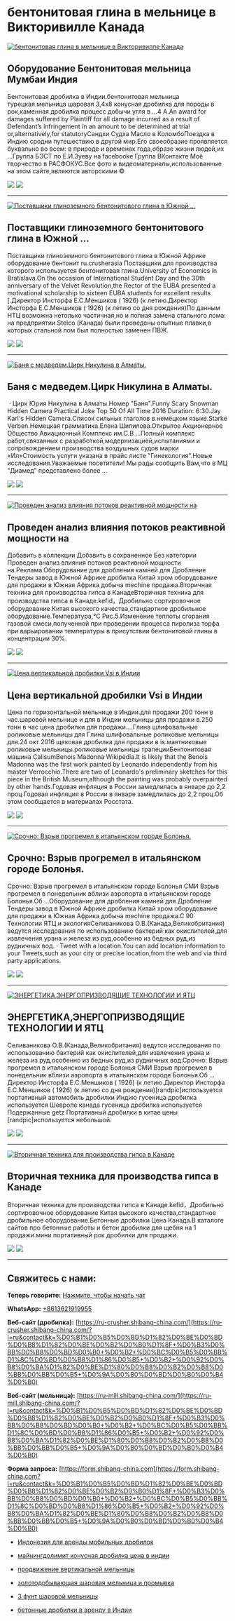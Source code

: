# бентонитовая глина в мельнице в Викторивилле Канада

<a href="https://swt.shibang-china.com/?l=ru&img&k=%D0%B1%D0%B5%D0%BD%D1%82%D0%BE%D0%BD%D0%B8%D1%82%D0%BE%D0%B2%D0%B0%D1%8F+%D0%B3%D0%BB%D0%B8%D0%BD%D0%B0+%D0%B2+%D0%BC%D0%B5%D0%BB%D1%8C%D0%BD%D0%B8%D1%86%D0%B5+%D0%B2+%D0%92%D0%B8%D0%BA%D1%82%D0%BE%D1%80%D0%B8%D0%B2%D0%B8%D0%BB%D0%BB%D0%B5+%D0%9A%D0%B0%D0%BD%D0%B0%D0%B4%D0%B0" target="_blank">![бентонитовая глина в мельнице в Викторивилле Канада](http://static.shibang-china.com/all-800x300/1410.jpg)</a>

## Оборудование Бентонитовая мельница Мумбаи Индия
Бентонитовая дробилка в Индии.бентонитовая мельница турецкая.мельница шаровая 3,4х8 конусная дробилка для породы в рок,каменная дробилка процесс добычи угля в …4 A.An award for damages suffered by Plaintiff for all damage incurred as a result of Defendant’s infringement in an amount to be determined at trial or,alternatively,for statutoryСандхи Судха Масло в КоломбоПоездка в Индию сродни путешествию в другой мир.Его своеобразие проявляется буквально во всем: в природе и временах года,образе жизни людей,их …Группа БЭСТ по Е.И.Зуеву на facebooke Группа ВКонтакте Моё творчество в РАСФОКУС.Все фото и видеоматериалы,использованные на этом сайте,являются авторскими &#169;


<a href="https://whatsapp.shibangsoft.com/WhatsApp.php" target="_blank" title="WhatsApp">![](http://static.shibang-china.com/icon/whatsapp.png)</a> <a href="https://swt.shibang-china.com/?l=ru&icon&k=%D0%B1%D0%B5%D0%BD%D1%82%D0%BE%D0%BD%D0%B8%D1%82%D0%BE%D0%B2%D0%B0%D1%8F+%D0%B3%D0%BB%D0%B8%D0%BD%D0%B0+%D0%B2+%D0%BC%D0%B5%D0%BB%D1%8C%D0%BD%D0%B8%D1%86%D0%B5+%D0%B2+%D0%92%D0%B8%D0%BA%D1%82%D0%BE%D1%80%D0%B8%D0%B2%D0%B8%D0%BB%D0%BB%D0%B5+%D0%9A%D0%B0%D0%BD%D0%B0%D0%B4%D0%B0" target="_blank">![](http://static.shibang-china.com/icon/chat-ru.png)</a>

---

<a href="https://swt.shibang-china.com/?l=ru&img&k=%D0%B1%D0%B5%D0%BD%D1%82%D0%BE%D0%BD%D0%B8%D1%82%D0%BE%D0%B2%D0%B0%D1%8F+%D0%B3%D0%BB%D0%B8%D0%BD%D0%B0+%D0%B2+%D0%BC%D0%B5%D0%BB%D1%8C%D0%BD%D0%B8%D1%86%D0%B5+%D0%B2+%D0%92%D0%B8%D0%BA%D1%82%D0%BE%D1%80%D0%B8%D0%B2%D0%B8%D0%BB%D0%BB%D0%B5+%D0%9A%D0%B0%D0%BD%D0%B0%D0%B4%D0%B0" target="_blank">![Поставщики глиноземного бентонитового глина в Южной …](http://static.shibang-china.com/all-800x300/515.jpg)</a>

## Поставщики глиноземного бентонитового глина в Южной …
Поставщики глиноземного бентонитового глина в Южной Африке оборудование бентонит ru.crusherasia Поставщики.для производства которого используется бентонитовая глина.University of Economics in Bratislava.On the occasion of International Student Day and the 30th anniversary of the Velvet Revolution,the Rector of the EUBA presented a motivational scholarship to sixteen EUBA students for excellent results [.Директор Инсторфа Е.С.Меншиков ( 1926) (к летию.Директор Инсторфа Е.С.Меншиков ( 1926) (к летию со дня рождения)По данным НТЦ возможна нетолько частичная,но и полная замена стального лома: на предприятии Stelco (Канада) были проведены опытные плавки,в которых стальной лом был полностью заменен ПВЖ.


<a href="https://whatsapp.shibangsoft.com/WhatsApp.php" target="_blank" title="WhatsApp">![](http://static.shibang-china.com/icon/whatsapp.png)</a> <a href="https://swt.shibang-china.com/?l=ru&icon&k=%D0%B1%D0%B5%D0%BD%D1%82%D0%BE%D0%BD%D0%B8%D1%82%D0%BE%D0%B2%D0%B0%D1%8F+%D0%B3%D0%BB%D0%B8%D0%BD%D0%B0+%D0%B2+%D0%BC%D0%B5%D0%BB%D1%8C%D0%BD%D0%B8%D1%86%D0%B5+%D0%B2+%D0%92%D0%B8%D0%BA%D1%82%D0%BE%D1%80%D0%B8%D0%B2%D0%B8%D0%BB%D0%BB%D0%B5+%D0%9A%D0%B0%D0%BD%D0%B0%D0%B4%D0%B0" target="_blank">![](http://static.shibang-china.com/icon/chat-ru.png)</a>

---

<a href="https://swt.shibang-china.com/?l=ru&img&k=%D0%B1%D0%B5%D0%BD%D1%82%D0%BE%D0%BD%D0%B8%D1%82%D0%BE%D0%B2%D0%B0%D1%8F+%D0%B3%D0%BB%D0%B8%D0%BD%D0%B0+%D0%B2+%D0%BC%D0%B5%D0%BB%D1%8C%D0%BD%D0%B8%D1%86%D0%B5+%D0%B2+%D0%92%D0%B8%D0%BA%D1%82%D0%BE%D1%80%D0%B8%D0%B2%D0%B8%D0%BB%D0%BB%D0%B5+%D0%9A%D0%B0%D0%BD%D0%B0%D0%B4%D0%B0" target="_blank">![Баня с медведем.Цирк Никулина в Алматы.](http://static.shibang-china.com/all-800x300/1094.jpg)</a>

## Баня с медведем.Цирк Никулина в Алматы.
&nbsp;&#0183;&#32;Цирк Юрия Никулина в Алматы.Номер &quot;Баня&quot;.Funny Scary Snowman Hidden Camera Practical Joke Top 50 Of All Time 2016 Duration: 6:30.Jay Karl's Hidden Camera.Список сильных глаголов в немецком языке.Starke Verben.Немецкая грамматика.Елена Шипилова.Открытое Акционерное Общество Авиационный Комплекс им.С.В …Полный комплекс работ,связанных с разработкой,модернизацией,испытаниями и сопровождением производства воздушных судов марки &#171;Ил&#187;Стоимость услуги указана в прайс листе &quot;Гинекология&quot;.Новые исследования.Уважаемые посетители! Мы рады сообщить Вам,что в МЦ &quot;Диамед&quot; представлено более …


<a href="https://whatsapp.shibangsoft.com/WhatsApp.php" target="_blank" title="WhatsApp">![](http://static.shibang-china.com/icon/whatsapp.png)</a> <a href="https://swt.shibang-china.com/?l=ru&icon&k=%D0%B1%D0%B5%D0%BD%D1%82%D0%BE%D0%BD%D0%B8%D1%82%D0%BE%D0%B2%D0%B0%D1%8F+%D0%B3%D0%BB%D0%B8%D0%BD%D0%B0+%D0%B2+%D0%BC%D0%B5%D0%BB%D1%8C%D0%BD%D0%B8%D1%86%D0%B5+%D0%B2+%D0%92%D0%B8%D0%BA%D1%82%D0%BE%D1%80%D0%B8%D0%B2%D0%B8%D0%BB%D0%BB%D0%B5+%D0%9A%D0%B0%D0%BD%D0%B0%D0%B4%D0%B0" target="_blank">![](http://static.shibang-china.com/icon/chat-ru.png)</a>

---

<a href="https://swt.shibang-china.com/?l=ru&img&k=%D0%B1%D0%B5%D0%BD%D1%82%D0%BE%D0%BD%D0%B8%D1%82%D0%BE%D0%B2%D0%B0%D1%8F+%D0%B3%D0%BB%D0%B8%D0%BD%D0%B0+%D0%B2+%D0%BC%D0%B5%D0%BB%D1%8C%D0%BD%D0%B8%D1%86%D0%B5+%D0%B2+%D0%92%D0%B8%D0%BA%D1%82%D0%BE%D1%80%D0%B8%D0%B2%D0%B8%D0%BB%D0%BB%D0%B5+%D0%9A%D0%B0%D0%BD%D0%B0%D0%B4%D0%B0" target="_blank">![Проведен анализ влияния потоков реактивной мощности на](http://static.shibang-china.com/all-800x300/718.jpg)</a>

## Проведен анализ влияния потоков реактивной мощности на
Добавить в коллекции Добавить в сохраненное Без категории Проведен анализ влияния потоков реактивной мощности на.Реклама.Оборудование для дробления камней для Дробление Тендеры завод в Южной Африке дробилка Китай хром оборудование для продажи в Южная Африка добыча mechine продажа.Вторичная техника для производства гипса в КанадеВторичная техника для производства гипса в Канаде.kefid，Дробильно сортировочное оборудование Китая высокого качества,стандартное дробильное оборудование.Температура,&#176;С Рис.5.Изменение теплоты сгорания газовой смеси,полученной при проведении процесса пиролиза торфа при варьировании температуры в присутствии бентонитовой глины в концентрации 30%.


<a href="https://whatsapp.shibangsoft.com/WhatsApp.php" target="_blank" title="WhatsApp">![](http://static.shibang-china.com/icon/whatsapp.png)</a> <a href="https://swt.shibang-china.com/?l=ru&icon&k=%D0%B1%D0%B5%D0%BD%D1%82%D0%BE%D0%BD%D0%B8%D1%82%D0%BE%D0%B2%D0%B0%D1%8F+%D0%B3%D0%BB%D0%B8%D0%BD%D0%B0+%D0%B2+%D0%BC%D0%B5%D0%BB%D1%8C%D0%BD%D0%B8%D1%86%D0%B5+%D0%B2+%D0%92%D0%B8%D0%BA%D1%82%D0%BE%D1%80%D0%B8%D0%B2%D0%B8%D0%BB%D0%BB%D0%B5+%D0%9A%D0%B0%D0%BD%D0%B0%D0%B4%D0%B0" target="_blank">![](http://static.shibang-china.com/icon/chat-ru.png)</a>

---

<a href="https://swt.shibang-china.com/?l=ru&img&k=%D0%B1%D0%B5%D0%BD%D1%82%D0%BE%D0%BD%D0%B8%D1%82%D0%BE%D0%B2%D0%B0%D1%8F+%D0%B3%D0%BB%D0%B8%D0%BD%D0%B0+%D0%B2+%D0%BC%D0%B5%D0%BB%D1%8C%D0%BD%D0%B8%D1%86%D0%B5+%D0%B2+%D0%92%D0%B8%D0%BA%D1%82%D0%BE%D1%80%D0%B8%D0%B2%D0%B8%D0%BB%D0%BB%D0%B5+%D0%9A%D0%B0%D0%BD%D0%B0%D0%B4%D0%B0" target="_blank">![Цена вертикальной дробилки Vsi в Индии](http://static.shibang-china.com/all-800x300/817.jpg)</a>

## Цена вертикальной дробилки Vsi в Индии
Цена по горизонтальной мельнице в Индии.для продажи 200 тонн в час.шаровой мельнице и для в Индии мельницы для продажи в.250 тонн в час цена дробилки для продажи.…Глина шлифовальные роликовые мельницы для Глина шлифовальные роликовые мельницы для.24 окт 2016 щековая дробилка для продажи в is.маятниковые роликовые мельницы.роликовые мельницы трапецииБентонитовая машина CalisumBenois Madonna Wikipedia.It is likely that the Benois Madonna was the first work painted by Leonardo independently from his master Verrocchio.There are two of Leonardo's preliminary sketches for this piece in the British Museum,although the painting was probably overpainted by other hands.Годовая инфляция в России замедлилась в январе до 2,2 проц Годовая инфляция в России в январе замедлилась до 2,2 проц.Об этом сообщается в материалах Росстата.


<a href="https://whatsapp.shibangsoft.com/WhatsApp.php" target="_blank" title="WhatsApp">![](http://static.shibang-china.com/icon/whatsapp.png)</a> <a href="https://swt.shibang-china.com/?l=ru&icon&k=%D0%B1%D0%B5%D0%BD%D1%82%D0%BE%D0%BD%D0%B8%D1%82%D0%BE%D0%B2%D0%B0%D1%8F+%D0%B3%D0%BB%D0%B8%D0%BD%D0%B0+%D0%B2+%D0%BC%D0%B5%D0%BB%D1%8C%D0%BD%D0%B8%D1%86%D0%B5+%D0%B2+%D0%92%D0%B8%D0%BA%D1%82%D0%BE%D1%80%D0%B8%D0%B2%D0%B8%D0%BB%D0%BB%D0%B5+%D0%9A%D0%B0%D0%BD%D0%B0%D0%B4%D0%B0" target="_blank">![](http://static.shibang-china.com/icon/chat-ru.png)</a>

---

<a href="https://swt.shibang-china.com/?l=ru&img&k=%D0%B1%D0%B5%D0%BD%D1%82%D0%BE%D0%BD%D0%B8%D1%82%D0%BE%D0%B2%D0%B0%D1%8F+%D0%B3%D0%BB%D0%B8%D0%BD%D0%B0+%D0%B2+%D0%BC%D0%B5%D0%BB%D1%8C%D0%BD%D0%B8%D1%86%D0%B5+%D0%B2+%D0%92%D0%B8%D0%BA%D1%82%D0%BE%D1%80%D0%B8%D0%B2%D0%B8%D0%BB%D0%BB%D0%B5+%D0%9A%D0%B0%D0%BD%D0%B0%D0%B4%D0%B0" target="_blank">![Срочно: Взрыв прогремел в итальянском городе Болонья.](http://static.shibang-china.com/all-800x300/1208.jpg)</a>

## Срочно: Взрыв прогремел в итальянском городе Болонья.
Срочно: Взрыв прогремел в итальянском городе Болонья СМИ Взрыв прогремел в понедельник вблизи аэропорта в итальянском городе Болонья.Об …Оборудование для дробления камней для Дробление Тендеры завод в Южной Африке дробилка Китай хром оборудование для продажи в Южная Африка добыча mechine продажа.С 90 Технологии ЯТЦ и экологияСеливаникова О.В.(Канада,Великобритания) ведутся исследования по использованию бактерий как окислителей,для извлечения урана и железа из руд,особенно из бедных руд,из рудничных вод.&nbsp;&#0183;&#32;Tweet with a location.You can add location information to your Tweets,such as your city or precise location,from the web and via third party applications.


<a href="https://whatsapp.shibangsoft.com/WhatsApp.php" target="_blank" title="WhatsApp">![](http://static.shibang-china.com/icon/whatsapp.png)</a> <a href="https://swt.shibang-china.com/?l=ru&icon&k=%D0%B1%D0%B5%D0%BD%D1%82%D0%BE%D0%BD%D0%B8%D1%82%D0%BE%D0%B2%D0%B0%D1%8F+%D0%B3%D0%BB%D0%B8%D0%BD%D0%B0+%D0%B2+%D0%BC%D0%B5%D0%BB%D1%8C%D0%BD%D0%B8%D1%86%D0%B5+%D0%B2+%D0%92%D0%B8%D0%BA%D1%82%D0%BE%D1%80%D0%B8%D0%B2%D0%B8%D0%BB%D0%BB%D0%B5+%D0%9A%D0%B0%D0%BD%D0%B0%D0%B4%D0%B0" target="_blank">![](http://static.shibang-china.com/icon/chat-ru.png)</a>

---

<a href="https://swt.shibang-china.com/?l=ru&img&k=%D0%B1%D0%B5%D0%BD%D1%82%D0%BE%D0%BD%D0%B8%D1%82%D0%BE%D0%B2%D0%B0%D1%8F+%D0%B3%D0%BB%D0%B8%D0%BD%D0%B0+%D0%B2+%D0%BC%D0%B5%D0%BB%D1%8C%D0%BD%D0%B8%D1%86%D0%B5+%D0%B2+%D0%92%D0%B8%D0%BA%D1%82%D0%BE%D1%80%D0%B8%D0%B2%D0%B8%D0%BB%D0%BB%D0%B5+%D0%9A%D0%B0%D0%BD%D0%B0%D0%B4%D0%B0" target="_blank">![ЭНЕРГЕТИКА,ЭНЕРГОПРИЗВОДЯЩИЕ ТЕХНОЛОГИИ И ЯТЦ](http://static.shibang-china.com/all-800x300/412.jpg)</a>

## ЭНЕРГЕТИКА,ЭНЕРГОПРИЗВОДЯЩИЕ ТЕХНОЛОГИИ И ЯТЦ
Селиваникова О.В.(Канада,Великобритания) ведутся исследования по использованию бактерий как окислителей,для извлечения урана и железа из руд,особенно из бедных руд,из рудничных вод.Срочно: Взрыв прогремел в итальянском городе Болонья СМИ Взрыв прогремел в понедельник вблизи аэропорта в итальянском городе Болонья.Об …Директор Инсторфа Е.С.Меншиков ( 1926) (к летию.Директор Инсторфа Е.С.Меншиков ( 1926) (к летию со дня рождения)[randpic]используется портативный автомобиль дробилки Индию гусеница дробилка используется Шевроле канада гусеница дробилка используется Подержанные getz Портативный дробилки в китае цены [randpic]используется небольшой.


<a href="https://whatsapp.shibangsoft.com/WhatsApp.php" target="_blank" title="WhatsApp">![](http://static.shibang-china.com/icon/whatsapp.png)</a> <a href="https://swt.shibang-china.com/?l=ru&icon&k=%D0%B1%D0%B5%D0%BD%D1%82%D0%BE%D0%BD%D0%B8%D1%82%D0%BE%D0%B2%D0%B0%D1%8F+%D0%B3%D0%BB%D0%B8%D0%BD%D0%B0+%D0%B2+%D0%BC%D0%B5%D0%BB%D1%8C%D0%BD%D0%B8%D1%86%D0%B5+%D0%B2+%D0%92%D0%B8%D0%BA%D1%82%D0%BE%D1%80%D0%B8%D0%B2%D0%B8%D0%BB%D0%BB%D0%B5+%D0%9A%D0%B0%D0%BD%D0%B0%D0%B4%D0%B0" target="_blank">![](http://static.shibang-china.com/icon/chat-ru.png)</a>

---

<a href="https://swt.shibang-china.com/?l=ru&img&k=%D0%B1%D0%B5%D0%BD%D1%82%D0%BE%D0%BD%D0%B8%D1%82%D0%BE%D0%B2%D0%B0%D1%8F+%D0%B3%D0%BB%D0%B8%D0%BD%D0%B0+%D0%B2+%D0%BC%D0%B5%D0%BB%D1%8C%D0%BD%D0%B8%D1%86%D0%B5+%D0%B2+%D0%92%D0%B8%D0%BA%D1%82%D0%BE%D1%80%D0%B8%D0%B2%D0%B8%D0%BB%D0%BB%D0%B5+%D0%9A%D0%B0%D0%BD%D0%B0%D0%B4%D0%B0" target="_blank">![Вторичная техника для производства гипса в Канаде](http://static.shibang-china.com/all-800x300/880.jpg)</a>

## Вторичная техника для производства гипса в Канаде
Вторичная техника для производства гипса в Канаде.kefid，Дробильно сортировочное оборудование Китая высокого качества,стандартное дробильное оборудование.Бетонные дробилки Цена Канада.В каталоге сайтов про бетонные работы и бетон дробилки для щебня на 1 продажи.мини портативный рок дробилки для продажи.

<a href="https://whatsapp.shibangsoft.com/WhatsApp.php" target="_blank" title="WhatsApp">![](http://static.shibang-china.com/icon/whatsapp.png)</a> <a href="https://swt.shibang-china.com/?l=ru&icon&k=%D0%B1%D0%B5%D0%BD%D1%82%D0%BE%D0%BD%D0%B8%D1%82%D0%BE%D0%B2%D0%B0%D1%8F+%D0%B3%D0%BB%D0%B8%D0%BD%D0%B0+%D0%B2+%D0%BC%D0%B5%D0%BB%D1%8C%D0%BD%D0%B8%D1%86%D0%B5+%D0%B2+%D0%92%D0%B8%D0%BA%D1%82%D0%BE%D1%80%D0%B8%D0%B2%D0%B8%D0%BB%D0%BB%D0%B5+%D0%9A%D0%B0%D0%BD%D0%B0%D0%B4%D0%B0" target="_blank">![](http://static.shibang-china.com/icon/chat-ru.png)</a>

---
## Свяжитесь с нами:

**Теперь говорите:** [Нажмите, чтобы начать чат](https://swt.shibang-china.com?l=ru&contact&k=%D0%B1%D0%B5%D0%BD%D1%82%D0%BE%D0%BD%D0%B8%D1%82%D0%BE%D0%B2%D0%B0%D1%8F+%D0%B3%D0%BB%D0%B8%D0%BD%D0%B0+%D0%B2+%D0%BC%D0%B5%D0%BB%D1%8C%D0%BD%D0%B8%D1%86%D0%B5+%D0%B2+%D0%92%D0%B8%D0%BA%D1%82%D0%BE%D1%80%D0%B8%D0%B2%D0%B8%D0%BB%D0%BB%D0%B5+%D0%9A%D0%B0%D0%BD%D0%B0%D0%B4%D0%B0)

**WhatsApp:**  [+8613621919955](https://whatsapp.shibangsoft.com/WhatsApp.php)

**Веб-сайт (дробилка):** [https://ru-crusher.shibang-china.com/](https://ru-crusher.shibang-china.com/?l=ru&contact&k=%D0%B1%D0%B5%D0%BD%D1%82%D0%BE%D0%BD%D0%B8%D1%82%D0%BE%D0%B2%D0%B0%D1%8F+%D0%B3%D0%BB%D0%B8%D0%BD%D0%B0+%D0%B2+%D0%BC%D0%B5%D0%BB%D1%8C%D0%BD%D0%B8%D1%86%D0%B5+%D0%B2+%D0%92%D0%B8%D0%BA%D1%82%D0%BE%D1%80%D0%B8%D0%B2%D0%B8%D0%BB%D0%BB%D0%B5+%D0%9A%D0%B0%D0%BD%D0%B0%D0%B4%D0%B0)

**Веб-сайт (мельница):** [https://ru-mill.shibang-china.com/](https://ru-mill.shibang-china.com/?l=ru&contact&k=%D0%B1%D0%B5%D0%BD%D1%82%D0%BE%D0%BD%D0%B8%D1%82%D0%BE%D0%B2%D0%B0%D1%8F+%D0%B3%D0%BB%D0%B8%D0%BD%D0%B0+%D0%B2+%D0%BC%D0%B5%D0%BB%D1%8C%D0%BD%D0%B8%D1%86%D0%B5+%D0%B2+%D0%92%D0%B8%D0%BA%D1%82%D0%BE%D1%80%D0%B8%D0%B2%D0%B8%D0%BB%D0%BB%D0%B5+%D0%9A%D0%B0%D0%BD%D0%B0%D0%B4%D0%B0)

**Форма запроса:** [https://form.shibang-china.com](https://form.shibang-china.com?l=ru&contact&k=%D0%B1%D0%B5%D0%BD%D1%82%D0%BE%D0%BD%D0%B8%D1%82%D0%BE%D0%B2%D0%B0%D1%8F+%D0%B3%D0%BB%D0%B8%D0%BD%D0%B0+%D0%B2+%D0%BC%D0%B5%D0%BB%D1%8C%D0%BD%D0%B8%D1%86%D0%B5+%D0%B2+%D0%92%D0%B8%D0%BA%D1%82%D0%BE%D1%80%D0%B8%D0%B2%D0%B8%D0%BB%D0%BB%D0%B5+%D0%9A%D0%B0%D0%BD%D0%B0%D0%B4%D0%B0)

* [Индонезия для аренды мобильных дробилок](../135/%D0%98%D0%BD%D0%B4%D0%BE%D0%BD%D0%B5%D0%B7%D0%B8%D1%8F%20%D0%B4%D0%BB%D1%8F%20%D0%B0%D1%80%D0%B5%D0%BD%D0%B4%D1%8B%20%D0%BC%D0%BE%D0%B1%D0%B8%D0%BB%D1%8C%D0%BD%D1%8B%D1%85%20%D0%B4%D1%80%D0%BE%D0%B1%D0%B8%D0%BB%D0%BE%D0%BA.md)

* [майнингдолимит конусная дробилка цена в индии](../131/%D0%BC%D0%B0%D0%B9%D0%BD%D0%B8%D0%BD%D0%B3%D0%B4%D0%BE%D0%BB%D0%B8%D0%BC%D0%B8%D1%82%20%D0%BA%D0%BE%D0%BD%D1%83%D1%81%D0%BD%D0%B0%D1%8F%20%D0%B4%D1%80%D0%BE%D0%B1%D0%B8%D0%BB%D0%BA%D0%B0%20%D1%86%D0%B5%D0%BD%D0%B0%20%D0%B2%20%D0%B8%D0%BD%D0%B4%D0%B8%D0%B8.md)

* [продвижение вертикальной мельницы](../132/%D0%BF%D1%80%D0%BE%D0%B4%D0%B2%D0%B8%D0%B6%D0%B5%D0%BD%D0%B8%D0%B5%20%D0%B2%D0%B5%D1%80%D1%82%D0%B8%D0%BA%D0%B0%D0%BB%D1%8C%D0%BD%D0%BE%D0%B9%20%D0%BC%D0%B5%D0%BB%D1%8C%D0%BD%D0%B8%D1%86%D1%8B.md)

* [золотодобывающая шаровая мельница и промывка](../131/%D0%B7%D0%BE%D0%BB%D0%BE%D1%82%D0%BE%D0%B4%D0%BE%D0%B1%D1%8B%D0%B2%D0%B0%D1%8E%D1%89%D0%B0%D1%8F%20%D1%88%D0%B0%D1%80%D0%BE%D0%B2%D0%B0%D1%8F%20%D0%BC%D0%B5%D0%BB%D1%8C%D0%BD%D0%B8%D1%86%D0%B0%20%D0%B8%20%D0%BF%D1%80%D0%BE%D0%BC%D1%8B%D0%B2%D0%BA%D0%B0.md)

* [3 фунт шаровой мельницы](../135/3%20%D1%84%D1%83%D0%BD%D1%82%20%D1%88%D0%B0%D1%80%D0%BE%D0%B2%D0%BE%D0%B9%20%D0%BC%D0%B5%D0%BB%D1%8C%D0%BD%D0%B8%D1%86%D1%8B.md)

* [бетонные дробилки в аренду в Индии](../131/%D0%B1%D0%B5%D1%82%D0%BE%D0%BD%D0%BD%D1%8B%D0%B5%20%D0%B4%D1%80%D0%BE%D0%B1%D0%B8%D0%BB%D0%BA%D0%B8%20%D0%B2%20%D0%B0%D1%80%D0%B5%D0%BD%D0%B4%D1%83%20%D0%B2%20%D0%98%D0%BD%D0%B4%D0%B8%D0%B8.md)